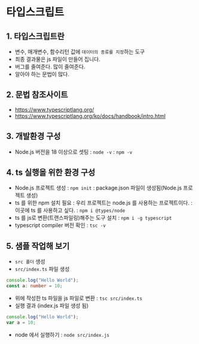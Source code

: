 # 타입스크립트

## 1. 타입스크립트란

- 변수, 매개변수, 함수리턴 값에 `데이터의 종류를 지정`하는 도구
- 최종 결과물은 js 파일이 만들어 집니다.
- 버그를 줄여준다. 많이 줄여준다.
- 알아야 하는 문법이 많다.

## 2. 문법 참조사이트

- https://www.typescriptlang.org/
- https://www.typescriptlang.org/ko/docs/handbook/intro.html

## 3. 개발환경 구성

- Node.js 버전을 18 이상으로 셋팅
  : `node -v`
  : `npm -v`

## 4. ts 실행을 위한 환경 구성

- Node.js 프로젝트 생성
  : `npm init`
  : package.json 파일이 생성됨(Node.js 프로젝트 생성)
- ts 를 위한 npm 설치 필요
  : 우리 프로젝트는 node.js 를 사용하는 프로젝트이다.
  : 이곳에 ts 를 사용하고 싶다.
  : `npm i @types/node`
- ts 를 js로 변환(트랜스파일링)해주는 도구 설치
  : `npm i -g typescript`
- typescript compiler 버전 확인
  : `tsc -v`

## 5. 샘플 작업해 보기

- `src 폴더` 생성
- `src/index.ts` 파일 생성

```ts
console.log("Hello World");
const a: number = 10;
```

- 위에 작성한 ts 파일을 js 파일로 변환
  : `tsc src/index.ts`
- 실행 결과 (index.js 파일 생성 됨)

```js
console.log("Hello World");
var a = 10;
```

- node 에서 실행하기
  : `node src/index.js`

